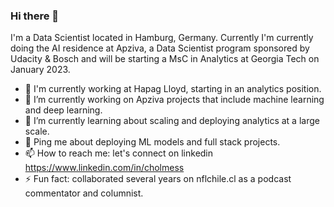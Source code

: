 ### Hi there 👋

I'm a Data Scientist located in Hamburg, Germany. Currently I'm currently doing the AI residence at Apziva, a Data Scientist program sponsored by Udacity & Bosch and will be starting a MsC in Analytics at Georgia Tech on January 2023. 

- 🏢 I'm currently working at Hapag Lloyd, starting in an analytics position.
- 🔭 I’m currently working on Apziva projects that include machine learning and deep learning.
- 🌱 I’m currently learning about scaling and deploying analytics at a large scale.
- 💬 Ping me about deploying ML models and full stack projects. 
- 📫 How to reach me: let's connect on linkedin https://www.linkedin.com/in/cholmess
- ⚡ Fun fact: collaborated several years on nflchile.cl as a podcast commentator and columnist.

<!--
**cholmess/cholmess** is a ✨ _special_ ✨ repository because its `README.md` (this file) appears on your GitHub profile.

Here are some ideas to get you started:

- 🔭 I’m currently working on ...
- 🌱 I’m currently learning ...
- 👯 I’m looking to collaborate on ...
- 🤔 I’m looking for help with ...
- 💬 Ask me about ...
- 📫 How to reach me: ...
- 😄 Pronouns: ...

-->


